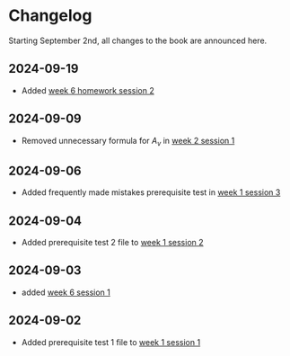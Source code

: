 # Changelog

Starting September 2nd, all changes to the book are announced here.

## 2024-09-19
- Added [week 6 homework session 2](week_6/homework_2/intro.md)

## 2024-09-09
- Removed unnecessary formula for $A_v$ in [week 2 session 1](week_2/session_1/intro.ipynb)

## 2024-09-06
- Added frequently made mistakes prerequisite test in [week 1 session 3](week_1/session_3/FMM.md)

## 2024-09-04
- Added prerequisite test 2 file to [week 1 session 2](week_1/session_2/intro.md)

## 2024-09-03
- added [week 6 session 1](week_6/session_1/intro.ipynb)

## 2024-09-02
- Added prerequisite test 1 file to [week 1 session 1](week_1/session_1/intro.md)